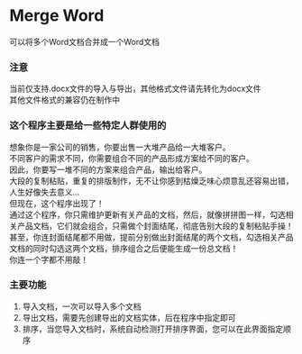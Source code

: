 # Merge Word  
可以将多个Word文档合并成一个Word文档  
  
### 注意
当前仅支持.docx文件的导入与导出，其他格式文件请先转化为docx文件  
其他文件格式的兼容仍在制作中  
  
### 这个程序主要是给一些特定人群使用的  
想象你是一家公司的销售，你要出售一大堆产品给一大堆客户。  
不同客户的需求不同，你需要组合不同的产品形成方案给不同的客户。  
因此，你要写一堆不同的方案来组合产品，输出给客户。  
大段的复制粘贴，重复的排版制作，无不让你感到枯燥乏味心烦意乱还容易出错，人生好像失去意义...  
但现在，这个程序出现了！  
通过这个程序，你只需维护更新有关产品的文档，然后，就像拼拼图一样，勾选相关产品文档，它们就会组合，只需做个封面结尾，彻底告别大段的复制粘贴手操！  
甚至，你连封面结尾都不用做，提前分别做出封面结尾的两个文档，勾选相关产品文档的同时勾选这两个文档，排序组合之后便能生成一份总文档！  
你连一个字都不用敲！  
  
### 主要功能
1. 导入文档，一次可以导入多个文档  
2. 导出文档，需要先创建导出的文档实体，后在程序中指定即可  
3. 排序，当您导入文档时，系统自动检测打开排序界面，您可以在此界面指定顺序
